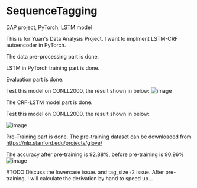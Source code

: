 # SequenceTagging
DAP project, PyTorch, LSTM model

This is for Yuan's Data Analysis Project. 
I want to implment LSTM-CRF autoencoder in PyTorch.

The data pre-processing part is done.

LSTM in PyTorch training part is done.

Evaluation part is done.

Test this model on CONLL2000, the result shown in below:
![image](https://github.com/cmusjtuliuyuan/SequenceTagging/blob/master/LSTM.png)

The CRF-LSTM model part is done.

Test this model on CONLL2000, the result shown in below:

![image](https://github.com/cmusjtuliuyuan/SequenceTagging/blob/master/no_pre_train_CRFLSTM.9096.png)

Pre-Training part is done.
The pre-training dataset can be downloaded from https://nlp.stanford.edu/projects/glove/ 

The accuracy after pre-training is 92.88%, before pre-training is 90.96%
![image](https://github.com/cmusjtuliuyuan/SequenceTagging/blob/master/pre_train_CRFLSTM.9288.png)

#TODO Discuss the lowercase issue. and tag_size+2 issue.
After pre-training, I will calculate the derivation by hand to speed up...

